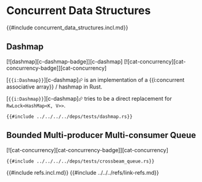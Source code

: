 # Concurrent Data Structures

{{#include concurrent_data_structures.incl.md}}

## Dashmap

[![dashmap][c-dashmap-badge]][c-dashmap]  [![cat-concurrency][cat-concurrency-badge]][cat-concurrency]

[`{{i:Dashmap}}`][c-dashmap]⮳ is an implementation of a {{i:concurrent associative array}} / hashmap in Rust.

[`{{i:Dashmap}}`][c-dashmap]⮳ tries to be a direct replacement for `RwLock<HashMap<K, V>>`.

```rust,editable,noplayground
{{#include ../../../../deps/tests/dashmap.rs}}
```

## Bounded Multi-producer Multi-consumer Queue

[![cat-concurrency][cat-concurrency-badge]][cat-concurrency]

```rust,editable,mdbook-runnable
{{#include ../../../../deps/tests/crossbeam_queue.rs}}
```

{{#include refs.incl.md}}
{{#include ../../../refs/link-refs.md}}
